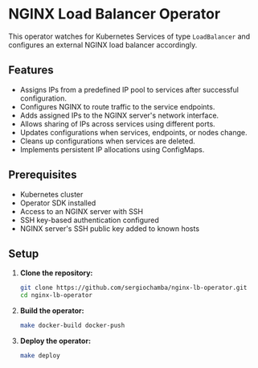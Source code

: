 # NGINX Load Balancer Operator

This operator watches for Kubernetes Services of type `LoadBalancer` and configures an external NGINX load balancer accordingly.

## **Features**

- Assigns IPs from a predefined IP pool to services after successful configuration.
- Configures NGINX to route traffic to the service endpoints.
- Adds assigned IPs to the NGINX server's network interface.
- Allows sharing of IPs across services using different ports.
- Updates configurations when services, endpoints, or nodes change.
- Cleans up configurations when services are deleted.
- Implements persistent IP allocations using ConfigMaps.

## **Prerequisites**

- Kubernetes cluster
- Operator SDK installed
- Access to an NGINX server with SSH
- SSH key-based authentication configured
- NGINX server's SSH public key added to known hosts

## **Setup**

1. **Clone the repository:**

   ```bash
   git clone https://github.com/sergiochamba/nginx-lb-operator.git
   cd nginx-lb-operator
   ```

2. **Build the operator:**

   ```bash
   make docker-build docker-push
   ```

3. **Deploy the operator:**

   ```bash
   make deploy
   ```
